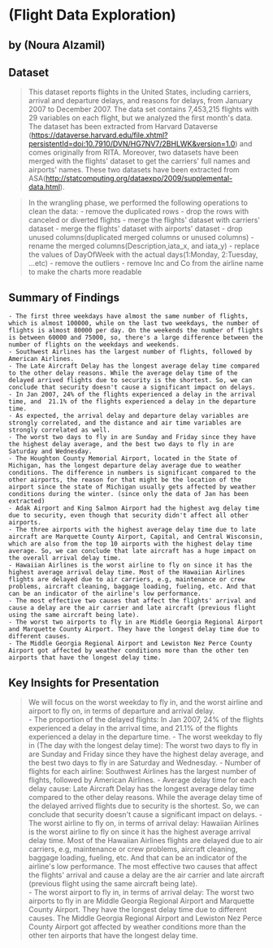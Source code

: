 # (Flight Data Exploration)
## by (Noura Alzamil)


## Dataset


>This dataset reports flights in the United States, including carriers, arrival and departure delays, and reasons for delays, from January 2007 to December 2007. The data set contains 7,453,215 flights with 29 variables on each flight, but we analyzed the first month's data. The dataset has been extracted from Harvard Dataverse (https://dataverse.harvard.edu/file.xhtml?persistentId=doi:10.7910/DVN/HG7NV7/2BHLWK&version=1.0) and comes originally from RITA. 
Moreover, two datasets have been merged with the flights' dataset to get the carriers' full names and airports' names. These two datasets have been extracted from ASA(http://statcomputing.org/dataexpo/2009/supplemental-data.html).  

>In the wrangling phase, we performed the following operations to clean the data:
    - remove the duplicated rows
    - drop the rows with canceled or diverted flights
    - merge the flights' dataset with carriers' dataset
    - merge the flights' dataset with airports' dataset
    - drop unused columns(duplicated merged columns or unused columns)
    - rename the merged columns(Description,iata_x, and iata_y)
    - replace the values of DayOfWeek with the actual days(1:Monday, 2:Tuesday, ...etc)
    - remove the outliers
    - remove Inc and Co from the airline name to make the charts more readable


## Summary of Findings


>
    - The first three weekdays have almost the same number of flights, which is almost 100000, while on the last two weekdays, the number of flights is almost 80000 per day. On the weekends the number of flights is between 60000 and 75000, so, there's a large difference between the number of flights on the weekdays and weekends.
    - Southwest Airlines has the largest number of flights, followed by American Airlines.
    - The Late Aircraft Delay has the longest average delay time compared to the other delay reasons. While the average delay time of the delayed arrived flights due to security is the shortest. So, we can conclude that security doesn't cause a significant impact on delays.
    - In Jan 2007, 24% of the flights experienced a delay in the arrival time, and  21.1% of the flights experienced a delay in the departure time.
    - As expected, the arrival delay and departure delay variables are strongly correlated, and the distance and air time variables are strongly correlated as well.
    - The worst two days to fly in are Sunday and Friday since they have the highest delay average, and the best two days to fly in are Saturday and Wednesday.
    - The Houghton County Memorial Airport, located in the State of Michigan, has the longest departure delay average due to weather conditions. The difference in numbers is significant compared to the other airports, the reason for that might be the location of the airport since the state of Michigan usually gets affected by weather conditions during the winter. (since only the data of Jan has been extracted)
    - Adak Airport and King Salmon Airport had the highest avg delay time due to security, even though that security didn't affect all other airports.
    - The three airports with the highest average delay time due to late aircraft are Marquette County Airport, Capital, and Central Wisconsin, which are also from the top 10 airports with the highest delay time average. So, we can conclude that late aircraft has a huge impact on the overall arrival delay time.
    - Hawaiian Airlines is the worst airline to fly on since it has the highest average arrival delay time. Most of the Hawaiian Airlines flights are delayed due to air carriers, e.g, maintenance or crew problems, aircraft cleaning, baggage loading, fueling, etc. And that can be an indicator of the airline's low performance.
    - The most effective two causes that affect the flights' arrival and cause a delay are the air carrier and late aircraft (previous flight using the same aircraft being late).
    - The worst two airports to fly in are Middle Georgia Regional Airport and Marquette County Airport. They have the longest delay time due to different causes.
    - The Middle Georgia Regional Airport and Lewiston Nez Perce County Airport got affected by weather conditions more than the other ten airports that have the longest delay time.
   




## Key Insights for Presentation

> We will focus on the worst weekday to fly in, and the worst airline and airport to fly on, in terms of departure and arrival delay.        
    - The proportion of the delayed flights:
        In Jan 2007, 24% of the flights experienced a delay in the arrival time, and  21.1% of the flights experienced a delay in the departure time.
    - The worst weekday to fly in (The day with the longest delay time):
        The worst two days to fly in are Sunday and Friday since they have the highest delay average, and the best two days to fly in are Saturday and Wednesday.
    - Number of flights for each airline:
        Southwest Airlines has the largest number of flights, followed by American Airlines.
    - Average delay time for each delay cause:
        Late Aircraft Delay has the longest average delay time compared to the other delay reasons. While the average delay time of the delayed arrived flights due to security is the shortest. So, we can conclude that security doesn't cause a significant impact on delays.
    -  The worst airline to fly on, in terms of arrival delay:
        Hawaiian Airlines is the worst airline to fly on since it has the highest average arrival delay time. Most of the Hawaiian Airlines flights are delayed due to air carriers, e.g, maintenance or crew problems, aircraft cleaning, baggage loading, fueling, etc. And that can be an indicator of the airline's low performance.
        The most effective two causes that affect the flights' arrival and cause a delay are the air carrier and late aircraft (previous flight using the same aircraft being late).  
    -  The worst airport to fly in, in terms of arrival delay:
        The worst two airports to fly in are Middle Georgia Regional Airport and Marquette County Airport. They have the longest delay time due to different causes.
        The Middle Georgia Regional Airport and Lewiston Nez Perce County Airport got affected by weather conditions more than the other ten airports that have the longest delay time.

        
     
    